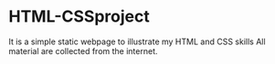 # HTML-CSSproject
It is a simple static webpage to illustrate my HTML and CSS skills
All material are collected from the internet.
